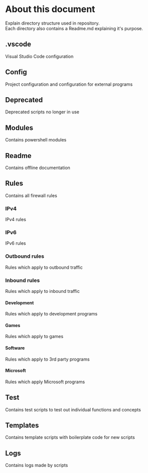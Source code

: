 
# About this document

Explain directory structure used in repository.\
Each directory also contains a Readme.md explaining it's purpose.

## .vscode

Visual Studio Code configuration

## Config

Project configuration and configuration for external programs

## Deprecated

Deprecated scripts no longer in use

## Modules

Contains powershell modules

## Readme

Contains offline documentation

## Rules

Contains all firewall rules

### IPv4

IPv4 rules

### IPv6

IPv6 rules

### Outbound rules

Rules which apply to outbound traffic

### Inbound rules

Rules which apply to inbound traffic

#### Development

Rules which apply to development programs

#### Games

Rules which apply to games

#### Software

Rules which apply to 3rd party programs

#### Microsoft

Rules which apply Microsoft programs

## Test

Contains test scripts to test out individual functions and concepts

## Templates

Contains template scripts with boilerplate code for new scripts

## Logs

Contains logs made by scripts
